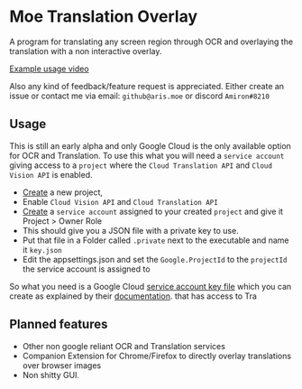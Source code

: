 ﻿# Moe Translation Overlay
A program for translating any screen region through OCR and overlaying the translation with a non interactive overlay.

[Example usage video](https://youtu.be/6CS_JHkEoxA)

Also any kind of feedback/feature request is appreciated. 
Either create an issue or contact me via email: `github@aris.moe` or discord `Amiron#8210`

## Usage

This is still an early alpha and only Google Cloud is the only available option for OCR and Translation. To use this what you will need a `service account` 
giving access to a `project` where the `Cloud Translation API` and `Cloud Vision API` is enabled.

- [Create](https://console.cloud.google.com/projectcreate) a new project,
- Enable `Cloud Vision API` and `Cloud Translation API`
- [Create](https://cloud.google.com/docs/authentication/production#create_service_account) a `service account` assigned to your created `project` and give it Project > Owner Role
- This should give you a JSON file with a private key to use.
- Put that file in a Folder called `.private` next to the executable and name it `key.json`
- Edit the appsettings.json and set the `Google.ProjectId` to the `projectId` the service account is assigned to 

So what you need is a Google Cloud [service account key file](https://cloud.google.com/bigquery/docs/authentication/service-account-file)
which you can create as explained by their [documentation](https://cloud.google.com/docs/authentication/production#create_service_account).
that has access to Tra

## Planned features

- Other non google reliant OCR and Translation services
- Companion Extension for Chrome/Firefox to directly overlay translations over browser images
- Non shitty GUI.